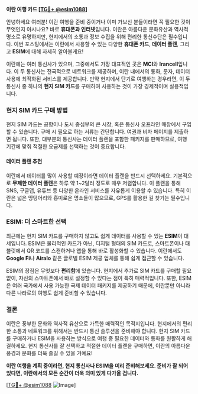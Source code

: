 **이란 여행 카드 [[TG💪+ @esim1088](https://t.me/s/esim1088)]**

안녕하세요 여러분! 이란 여행을 준비 중이거나 이미 가보신 분들이라면 꼭 필요한 것이 무엇인지 아시나요? 바로 **휴대폰과 인터넷**입니다. 이란은 아름다운 문화유산과 역사적 명소로 유명하지만, 현지에서의 소통과 정보 수집을 위해 편리한 통신수단은 필수입니다. 이번 포스팅에서는 이란에서 사용할 수 있는 다양한 **휴대폰 카드**, **데이터 플랜**, 그리고 **ESIM**에 대해 자세히 알아볼게요!

이란에는 여러 통신사가 있으며, 그중에서도 가장 대표적인 곳은 **MCI**와 **Irancell**입니다. 이 두 통신사는 전국적으로 네트워크를 제공하며, 이란 내에서의 통화, 문자, 데이터 사용에 최적화된 서비스를 제공합니다. 만약 현지에서 단기로 여행하는 경우라면, 이 두 통신사 중 하나의 **현지 SIM 카드**를 구매하여 사용하는 것이 가장 경제적이며 실용적입니다.

### 현지 SIM 카드 구매 방법

현지 SIM 카드는 공항이나 도시 중심부의 큰 시장, 혹은 통신사 오프라인 매장에서 구입할 수 있습니다. 구매 시 필요로 하는 서류는 간단합니다. 여권과 비자 페이지를 제출하면 됩니다. 또한, 대부분의 통신사는 데이터 플랜을 포함한 패키지를 판매하므로, 여행 기간에 맞춰 적절한 요금제를 선택하는 것이 중요합니다.

#### 데이터 플랜 추천

이란에서 데이터를 많이 사용할 예정이라면 데이터 플랜을 반드시 선택하세요. 기본적으로 **무제한 데이터 플랜**은 하루 약 1~2달러 정도로 매우 저렴합니다. 이 플랜을 통해 SNS, 구글맵, 유튜브 등 다양한 온라인 서비스를 자유롭게 이용할 수 있습니다. 특히 이란은 넓은 땅덩어리와 흥미로운 명소들이 많으므로, GPS를 활용한 길 찾기는 필수입니다.

### ESIM: 더 스마트한 선택

최근에는 현지 SIM 카드를 구매하지 않고도 쉽게 데이터를 사용할 수 있는 **ESIM**이 대세입니다. ESIM은 물리적인 카드가 아닌, 디지털 형태의 SIM 카드로, 스마트폰이나 태블릿에서 QR 코드를 스캔하거나 앱을 통해 바로 활성화할 수 있습니다. 이란에서도 **Google Fi**나 **Airalo** 같은 글로벌 ESIM 제공 업체를 통해 쉽게 접근할 수 있습니다.

ESIM의 장점은 무엇보다 **편리함**에 있습니다. 현지에서 추가로 SIM 카드를 구매할 필요 없이, 자신의 스마트폰에서 바로 설정할 수 있다는 점이 특히 매력적입니다. 또한, ESIM은 여러 국가에서 사용 가능한 국제 데이터 패키지를 제공하기 때문에, 이란뿐만 아니라 다른 나라로의 여행도 쉽게 준비할 수 있습니다.

### 결론

이란은 풍부한 문화와 역사적 유산으로 가득한 매력적인 목적지입니다. 현지에서의 편리한 소통과 네트워크를 위해서는 반드시 통신 솔루션을 준비해야 합니다. 현지 SIM 카드를 구매하거나 ESIM을 사용하는 방식으로 여행 중 필요한 데이터와 통화를 원활하게 해결하세요. 현지 통신사를 잘 선택하고 적절한 데이터 플랜을 구매하면, 이란의 아름다운 풍경과 문화를 더욱 즐길 수 있을 거예요!

**이란 여행을 계획 중이라면, 현지 통신사나 ESIM을 미리 준비해보세요. 준비가 잘 되어 있다면, 이란에서의 모든 순간이 더욱 의미 있게 다가올 겁니다.**  

[[TG💪+ @esim1088](https://t.me/s/esim1088) ![Image](https://i.postimg.cc/Y0z9fWf4/image.png)]
